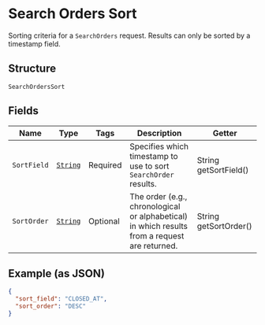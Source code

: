 
# Search Orders Sort

Sorting criteria for a `SearchOrders` request. Results can only be sorted
by a timestamp field.

## Structure

`SearchOrdersSort`

## Fields

| Name | Type | Tags | Description | Getter |
|  --- | --- | --- | --- | --- |
| `SortField` | [`String`](../../doc/models/search-orders-sort-field.md) | Required | Specifies which timestamp to use to sort `SearchOrder` results. | String getSortField() |
| `SortOrder` | [`String`](../../doc/models/sort-order.md) | Optional | The order (e.g., chronological or alphabetical) in which results from a request are returned. | String getSortOrder() |

## Example (as JSON)

```json
{
  "sort_field": "CLOSED_AT",
  "sort_order": "DESC"
}
```

